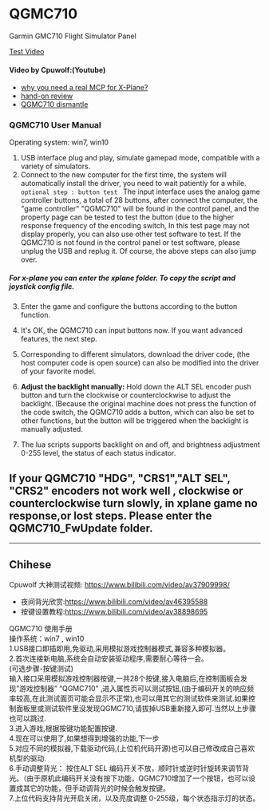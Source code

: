 # QGMC710
Garmin GMC710 Flight Simulator Panel


[Test Video]( https://www.bilibili.com/video/av37257957)

#### Video by Cpuwolf:(Youtube)

* [ why you need a real MCP for X-Plane? ](  https://youtu.be/bnwsJ89BorU)
* [hand-on review ]( https://youtu.be/2CzTYQhQLbA)
* [QGMC710 dismantle](https://youtu.be/2CzTYQhQLbA)

### QGMC710 User Manual

Operating system: win7, win10
 
1.  USB interface plug and play, simulate gamepad mode, compatible with a variety of simulators.
2.  Connect to the new computer for the first time, the system will automatically install the driver, you need to wait patiently for a while.
`optional step : button test `
        The input interface uses the analog game controller buttons, a total of 28 buttons, after connect the computer, the "game controller" "QGMC710" will be found in the control panel, and the property page can be tested to test the button (due to the higher response frequency of the encoding switch, In this test page may not display properly, you can also use other test software to test. If the QGMC710 is not found in the control panel or test software, please unplug the USB and replug it. Of course, the above steps can also jump over.

##### For x-plane you can enter the xplane folder. To copy the script and joystick config file.
3.  Enter the game and configure the buttons according to the button function.
4.  It's OK, the QGMC710 can input buttons now. If you want advanced features, the next step.

5.  Corresponding to different simulators, download the driver code, (the host computer code is open source) can also be modified into the driver of your favorite model.
6.  **Adjust the backlight manually:** Hold down the ALT SEL encoder push button and turn the clockwise or counterclockwise to adjust the backlight. (Because the original machine does not press the function of the code switch, the QGMC710 adds a button, which can also be set to other functions, but the button will be triggered when the backlight is manually adjusted.<br>
7.  The lua scripts supports backlight on and off, and brightness adjustment 0-255 level, the status of each status indicator.

## If your QGMC710  "HDG",  "CRS1","ALT SEL", "CRS2" encoders not work well , clockwise or counterclockwise turn slowly, in xplane game no response,or lost steps. Please enter the QGMC710_FwUpdate folder.

---
	
## Chihese				

Cpuwolf 大神测试视频: https://www.bilibili.com/video/av37909998/

* 夜间背光欣赏:https://www.bilibili.com/video/av46395588
* 按键设置教程:https://www.bilibili.com/video/av38898695
		
QGMC710 使用手册<br>
操作系统：win7 , win10<br>
1.USB接口即插即用,免驱动,采用模拟游戏控制器模式,兼容多种模拟器。<br>
2.首次连接新电脑,系统会自动安装驱动程序,需要耐心等待一会。<br>
(可选步骤-按键测试)<br>
输入接口采用模拟游戏控制器按键,一共28个按键,接入电脑后,在控制面板会发现”游戏控制器” “QGMC710”   ,进入属性页可以测试按钮,(由于编码开关的响应频率较高,在此测试面页可能会显示不正常),也可以用其它的测试软件来测试.如果控制面板里或测试软件里没发现QGMC710,请拔掉USB重新接入即可.当然以上步骤也可以跳过.<br>
3.进入游戏,根据按键功能配置按键.<br>
4.现在可以使用了,如果想得到增强的功能,下一步<br>
5.对应不同的模拟器,下载驱动代码,(上位机代码开源)也可以自己修改成自己喜欢机型的驱动.<br>
6.手动调整背光： 按住ALT SEL 编码开关不放，顺时针或逆时针旋转来调节背光。（由于原机此编码开关没有按下功能，QGMC710增加了一个按钮，也可以设置成其它的功能，但手动调背光的时候会触发按键。<br>
7.上位代码支持背光开启关闭，以及亮度调整 0-255级，每个状态指示灯的状态。<br>
